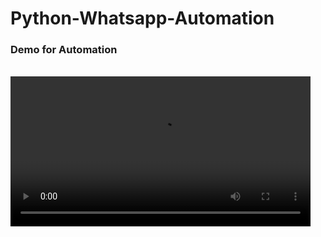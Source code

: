 # Python-Whatsapp-Automation



<h3>Demo for Automation</h3>
<br>
<video src='https://github.com/Iam-Vijay/Python-Whatsapp-Automation/blob/main/04.02.2022_12.02.38_REC.mp4' width=480/>

